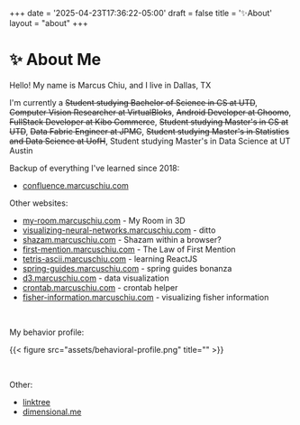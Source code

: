 +++
date = '2025-04-23T17:36:22-05:00'
draft = false
title = '✨About'
layout = "about"
+++

# ✨ About Me

Hello! My name is Marcus Chiu, and I live in Dallas, TX

I'm currently a ~~Student studying Bachelor of Science in CS at UTD~~, ~~Computer Vision Researcher at VirtualBloks~~, ~~Android Developer at Ghoomo~~, ~~FullStack Developer at Kibo Commerce~~, ~~Student studying Master's in CS at UTD~~, ~~Data Fabric Engineer at JPMC~~, ~~Student studying Master's in Statistics and Data Science at UofH~~, Student studying Master's in Data Science at UT Austin

Backup of everything I've learned since 2018:

- [confluence.marcuschiu.com](https://confluence.marcuschiu.com)

Other websites:

- [my-room.marcuschiu.com](https://my-room.marcuschiu.com) - My Room in 3D
- [visualizing-neural-networks.marcuschiu.com](https://visualizing-neural-networks.marcuschiu.com) - ditto
- [shazam.marcuschiu.com](https://shazam.marcuschiu.com) - Shazam within a browser?
- [first-mention.marcuschiu.com](https://first-mention.marcuschiu.com) - The Law of First Mention
- [tetris-ascii.marcuschiu.com](https://tetris-ascii.marcuschiu.com) - learning ReactJS
- [spring-guides.marcuschiu.com](https://spring-guides.marcuschiu.com) - spring guides bonanza
- [d3.marcuschiu.com](https://d3.marcuschiu.com) - data visualization
- [crontab.marcuschiu.com](https://crontab.marcuschiu.com) - crontab helper
- [fisher-information.marcuschiu.com](https://fisher-information.marcuschiu.com) - visualizing fisher information

&nbsp;

My behavior profile:

{{< figure src="assets/behavioral-profile.png" title="" >}}

&nbsp;

[//]: # ({{< figure src="assets/me/me-01.jpg" title="" >}})

[//]: # ()
[//]: # (&nbsp;)

Other:
- [linktree](https://linktr.ee/marcuschiu)
- [dimensional.me](https://www.dimensional.me/marcuschiu)
